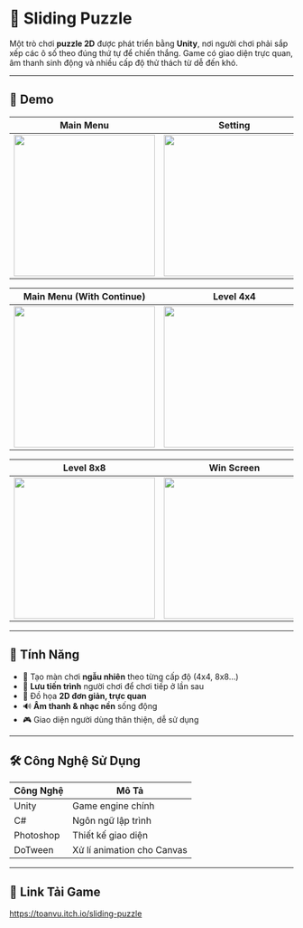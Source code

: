 # 🧠 Sliding Puzzle

Một trò chơi **puzzle 2D** được phát triển bằng **Unity**, nơi người chơi phải sắp xếp các ô số theo đúng thứ tự để chiến thắng. Game có giao diện trực quan, âm thanh sinh động và nhiều cấp độ thử thách từ dễ đến khó.

---

## 📸 Demo

| Main Menu | Setting |
|-----------|---------|
| <img src="https://github.com/user-attachments/assets/a4535b01-b0cd-4b4c-9e00-1e0be90312d1" width="250"/> | <img src="https://github.com/user-attachments/assets/7c35b63d-ed0e-46dd-b2f6-bf4fd54f99ab" width="250"/> |

| Main Menu (With Continue) | Level 4x4 |
|---------------------------|-----------|
| <img src="https://github.com/user-attachments/assets/387ce904-9e48-4753-bb84-fa059f13cf1c" width="250"/> | <img src="https://github.com/user-attachments/assets/1f56375d-188e-4ce9-9dc5-7cf9c32f8ba5" width="250"/> |

| Level 8x8 | Win Screen |
|-----------|------------|
| <img src="https://github.com/user-attachments/assets/2a30f24b-f660-4f5f-9e9d-c9c7b8770fb3" width="250"/> | <img src="https://github.com/user-attachments/assets/ad26ce65-bd57-44a1-91ad-4faaff3cd0e2" width="250"/> |

---

## 🧩 Tính Năng

- 🔀 Tạo màn chơi **ngẫu nhiên** theo từng cấp độ (4x4, 8x8…)
- 💾 **Lưu tiến trình** người chơi để chơi tiếp ở lần sau
- 🎨 Đồ họa **2D đơn giản, trực quan**
- 🔊 **Âm thanh & nhạc nền** sống động
- 🎮 Giao diện người dùng thân thiện, dễ sử dụng

---

## 🛠 Công Nghệ Sử Dụng

| Công Nghệ | Mô Tả |
|-----------|------|
| Unity     | Game engine chính |
| C#        | Ngôn ngữ lập trình |
| Photoshop | Thiết kế giao diện |
| DoTween   | Xử lí animation cho Canvas |

---

## 🚀 Link Tải Game

https://toanvu.itch.io/sliding-puzzle

